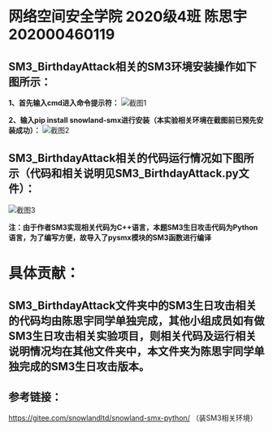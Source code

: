 网络空间安全学院 2020级4班 陈思宇 202000460119
<br />
=

SM3_BirthdayAttack相关的SM3环境安装操作如下图所示：
-
**1、首先输入cmd进入命令提示符：**
![截图1](https://user-images.githubusercontent.com/109191115/180785289-3575d690-b084-481f-a544-577d162de337.jpg)

**2、输入pip install snowland-smx进行安装（本实验相关环境在截图前已预先安装成功）：**
![截图2](https://user-images.githubusercontent.com/109191115/180785303-2d507bf7-f33f-4e84-865d-85114b2f9829.jpg)


SM3_BirthdayAttack相关的代码运行情况如下图所示（代码和相关说明见SM3_BirthdayAttack.py文件）：
-
![截图3](https://user-images.githubusercontent.com/109191115/180785332-9874e0ca-f942-4a9d-a841-b45a1f014599.jpg)

**注：由于作者SM3实现相关代码为C++语言，本题SM3生日攻击代码为Python语言，为了编写方便，故导入了pysmx模块的SM3函数进行编译**

具体贡献：
=
SM3_BirthdayAttack文件夹中的SM3生日攻击相关的代码均由陈思宇同学单独完成，其他小组成员如有做SM3生日攻击相关实验项目，则相关代码及运行相关说明情况均在其他文件夹中，本文件夹为陈思宇同学单独完成的SM3生日攻击版本。
-
参考链接：
-
https://gitee.com/snowlandltd/snowland-smx-python/
（装SM3相关环境）

